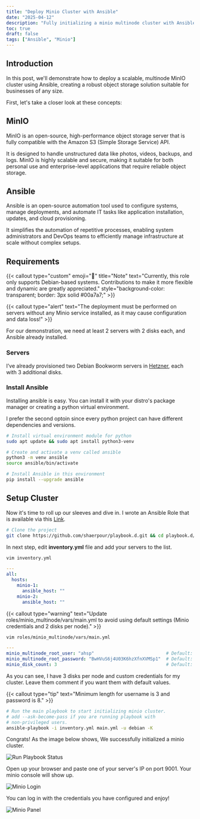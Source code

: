 ```yaml
---
title: "Deploy Minio Cluster with Ansible"
date: "2025-04-12"
description: "Fully initializing a minio multinode cluster with Ansible."
toc: true
draft: false
tags: ["Ansible", "Minio"]
---
```


## Introduction
In this post, we'll demonstrate how to deploy a scalable, multinode MinIO cluster using Ansible, creating a robust object storage solution suitable for businesses of any size.

First, let's take a closer look at these concepts:

## MinIO
MinIO is an open-source, high-performance object storage server that is fully compatible with the Amazon S3 (Simple Storage Service) API.

It is designed to handle unstructured data like photos, videos, backups, and logs. MinIO is highly scalable and secure, making it suitable for both personal use and enterprise-level applications that require reliable object storage.

## Ansible
Ansible is an open-source automation tool used to configure systems, manage deployments, and automate IT tasks like application installation, updates, and cloud provisioning.

It simplifies the automation of repetitive processes, enabling system administrators and DevOps teams to efficiently manage infrastructure at scale without complex setups.

## Requirements

{{< callout type="custom" emoji="📌" title="Note" text="Currently, this role only supports Debian-based systems. Contributions to make it more flexible and dynamic are greatly appreciated." style="background-color: transparent; border: 3px solid #00a7a7;" >}}

{{< callout type="alert" text="The deployment must be performed on servers without any Minio service installed, as it may cause configuration and data loss!" >}}

For our demonstration, we need at least 2 servers with 2 disks each, and Ansible already installed.

### Servers
I’ve already provisioned two Debian Bookworm servers in [Hetzner](https://console.hetzner.cloud/), each with 3 additional disks.

### Install Ansible
Installing ansible is easy. You can install it with your distro's package manager or creating a python virtual environment.

I prefer the second optoin since every python project can have different dependencies and versions.

```bash
# Install virtual environment module for python
sudo apt update && sudo apt install python3-venv

# Create and activate a venv called ansible
python3 -m venv ansible
source ansible/bin/activate

# Install Ansible in this environment
pip install --upgrade ansible
```

## Setup Cluster
Now it's time to roll up our sleeves and dive in. I wrote an Ansible Role that is available via this [Link](https://github.com/shaerpour/playbook.d/tree/main/minio_multinode/).
```bash
# Clone the project
git clone https://github.com/shaerpour/playbook.d.git && cd playbook.d/minio_multinode
```

In next step, edit **inventory.yml** file and add your servers to the list.
```bash
vim inventory.yml
```
```yaml
---
all:
  hosts:
    minio-1:
      ansible_host: ""
    minio-2:
      ansible_host: ""
```

{{< callout type="warning" text="Update roles/minio_multinode/vars/main.yml to avoid using default settings (Minio credentials and 2 disks per node)." >}}

```bash
vim roles/minio_multinode/vars/main.yml
```
```yaml
---
minio_multinode_root_user: "ahsp"                           # Default: minioadmin
minio_multinode_root_password: "BwHVuS6j4U03K6hzXfnXVMSp1"  # Default: minioadmin
minio_disk_count: 3                                         # Default: 2
```
As you can see, I have 3 disks per node and custom credentials for my cluster. Leave them comment if you want them with default values.

{{< callout type="tip" text="Minimum length for username is 3 and password is 8." >}}

```bash
# Run the main playbook to start initializing minio cluster.
# add --ask-become-pass if you are running playbook with
# non-privileged users.
ansible-playbook -i inventory.yml main.yml -u debian -K
```
Congrats! As the image below shows, We successfully initialized a minio cluster.

![Run Playbook Status](https://shaerpour.ir/images/ansible/minio_multinode/run-playbook-status.png)

Open up your browser and paste one of your server's IP on port 9001. Your minio console will show up.

![Minio Login](https://shaerpour.ir/images/ansible/minio_multinode/minio-login.png)

You can log in with the credentials you have configured and enjoy!

![Minio Panel](https://shaerpour.ir/images/ansible/minio_multinode/minio-panel.png)
